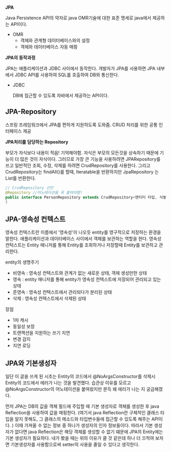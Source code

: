 **JPA**

Java Persistence API의 약자로 java OMR기술에 대한 표준 명세로 java에서 제공하는 API이다.

- OMR
  - 객체와 관계형 데이터베이스와의 설정
  - 객체와 데이터베이스 자동 매핑



**JPA의 동작과정**

JPA는 애플리케이션과 JDBC 사이에서 동작한다. 개발자가 JPA를 사용하면 JPA 내부에서 JDBC API를 사용하여 SQL를 호출하여 DB와 통신한다. 

- JDBC

  DB에 접근할 수 있도록 자바에서 제공하는 API이다.





## JPA-Repository

스프링 프레임워크에서 JPA를 편하게 지원하도록 도와줌. CRUD 처리를 위한 공통 인터페이스 제공



**JPA처리를 담당하는 Repository**

부모가 자식보다 내용이 적음! 기억해야함. 자식은 부모의 모든것을 상속하기 때문에 기능이 더 많은 것이 자식이다. 그러므로 가장 큰 기능을 사용하려면 JPARepository를 쓰고 일반적인 조회, 수정, 삭제를 하려면 CrudRepository를 사용한다. 그리고 CrudRepository는 findAll()를 할때,  Iteratable을 반환하지만 JpaRepository 는 List를 반환한다.



```java
// CrudRepository 선언
@Repository //어노테이션을 꼭 붙여야함!
public interface PersonRepository extends CrudRepository<엔티티 타입, 식별자 타입> {
}
```



## JPA-영속성 컨텍스트

영속성 컨텍스트란 이름에서 '영속성'이 나오듯 entity를 영구적으로 저장하는 환경을 말한다. 애플리케이션과 데이터베이스 사이에서 객체를 보관하는 역할을 한다. 영속성 컨턱스트는 Entity 매니저를 통해 Entity를 조회하거나 저장할때 Entity를 보관하고 관리한다.



entity의 생명주기

- 비영속 : 영속성 컨텍스트와 관계가 없는 새로운 상태, 객체 생성만한 상태
- 영속 : entity 매니저를 통해 entity가 영속성 컨텍스트에 저장되어 관리되고 있는 상태
- 준영속 : 영속성 컨텍스트에서 관리되다가 분리된 상태
- 삭제 : 영속성 컨텍스트에서 삭제된 상태



장점 

- 1차 캐시
- 동일성 보장
- 트랜잭션을 지원하는 쓰기 지연
- 변경 감지
- 지연 로딩



## JPA와 기본생성자

일단 이 글을 쓰게 된 시초는 Entity의 코드에서 @NoArgsConstructor를 삭제시 Entity의 코드에서 에러가 나는 것을 발견했다. 습관상 이유를 모르고 @NoArgsConstructor의 어노테이션을 붙여왔지만 문득 왜 에러가 나는 지 궁금해졌다.



먼저 JPA는 DB의 값을 객체 필드에 주입할 때 기본 생성자로 객체를 생성한 후 java Reflection을 사용하여 값을 매핑한다. (여기서  java Reflection란 구체적인 클래스 타입을 알지 못해도, 그 클래스의 메소드와 타입변수들에 접근할 수 있도록 해주는 API이다. ) 이때 가져올 수 없는 정보 중 하나가 생성자의 인자 정보들이다. 따라서 기본 생성자가 없다면  java Reflection은 해당 객체를 생성할 수 없기 떄문에 JPA의 Entity에는 기본 생성자가 필요하다.
내가 봤을 때는 위의 이유가 클 것 같은데 하나 더 끄적여 보자면 기본생성자를 사용함으로써 setter의 사용을 줄일 수 있다고 생각한다.




